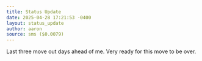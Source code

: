 ```yaml
---
title: Status Update
date: 2025-04-28 17:21:53 -0400
layout: status_update
author: aaron
source: sms ($0.0079)
---
```

Last three move out days ahead of me. Very ready for this move to be over. 
